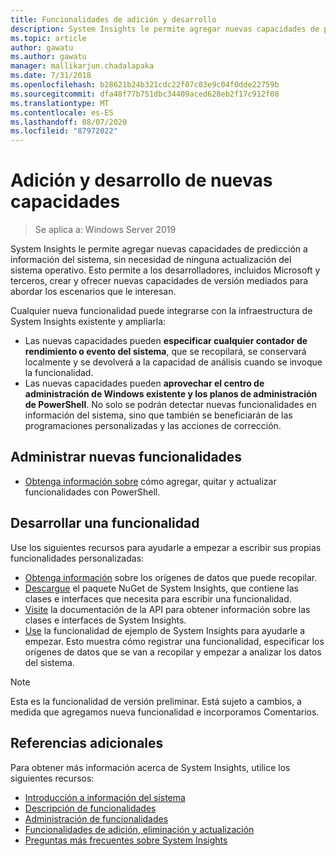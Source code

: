 ```yaml
---
title: Funcionalidades de adición y desarrollo
description: System Insights le permite agregar nuevas capacidades de predicción a información del sistema, sin necesidad de ninguna actualización del sistema operativo. Esto permite a los desarrolladores, incluidos Microsoft y terceros, crear y ofrecer nuevas capacidades de versión mediados para abordar los escenarios que le interesan. Las nuevas funcionalidades pueden especificar datos personalizados para recopilar y analizar, y también se integran con los planes de administración de System Insights existentes.
ms.topic: article
author: gawatu
ms.author: gawatu
manager: mallikarjun.chadalapaka
ms.date: 7/31/2018
ms.openlocfilehash: b28621b24b321cdc22f07c03e9c04f0dde22759b
ms.sourcegitcommit: dfa48f77b751dbc34409aced628eb2f17c912f08
ms.translationtype: MT
ms.contentlocale: es-ES
ms.lasthandoff: 08/07/2020
ms.locfileid: "87972022"
---
```

# <a name="adding-and-developing-new-capabilities"></a>Adición y desarrollo de nuevas capacidades

>Se aplica a: Windows Server 2019

System Insights le permite agregar nuevas capacidades de predicción a información del sistema, sin necesidad de ninguna actualización del sistema operativo. Esto permite a los desarrolladores, incluidos Microsoft y terceros, crear y ofrecer nuevas capacidades de versión mediados para abordar los escenarios que le interesan.

Cualquier nueva funcionalidad puede integrarse con la infraestructura de System Insights existente y ampliarla:

- Las nuevas capacidades pueden **especificar cualquier contador de rendimiento o evento del sistema**, que se recopilará, se conservará localmente y se devolverá a la capacidad de análisis cuando se invoque la funcionalidad.
- Las nuevas capacidades pueden **aprovechar el centro de administración de Windows existente y los planos de administración de PowerShell**. No solo se podrán detectar nuevas funcionalidades en información del sistema, sino que también se beneficiarán de las programaciones personalizadas y las acciones de corrección.

## <a name="manage-new-capabilities"></a>Administrar nuevas funcionalidades
- [Obtenga información sobre](add-remove-update-capabilities.md) cómo agregar, quitar y actualizar funcionalidades con PowerShell.

## <a name="develop-a-capability"></a>Desarrollar una funcionalidad
Use los siguientes recursos para ayudarle a empezar a escribir sus propias funcionalidades personalizadas:
- [Obtenga información](data-sources.md) sobre los orígenes de datos que puede recopilar.
- [Descargue](https://www.nuget.org/packages/Microsoft.WindowsServer.SystemInsights/) el paquete NuGet de System Insights, que contiene las clases e interfaces que necesita para escribir una funcionalidad.
- [Visite](https://aka.ms/systeminsights-api) la documentación de la API para obtener información sobre las clases e interfaces de System Insights.
- [Use](https://aka.ms/systeminsights-samplecapability) la funcionalidad de ejemplo de System Insights para ayudarle a empezar. Esto muestra cómo registrar una funcionalidad, especificar los orígenes de datos que se van a recopilar y empezar a analizar los datos del sistema.

>[!NOTE]
>Esta es la funcionalidad de versión preliminar. Está sujeto a cambios, a medida que agregamos nueva funcionalidad e incorporamos Comentarios.

## <a name="additional-references"></a>Referencias adicionales
Para obtener más información acerca de System Insights, utilice los siguientes recursos:

- [Introducción a información del sistema](overview.md)
- [Descripción de funcionalidades](understanding-capabilities.md)
- [Administración de funcionalidades](managing-capabilities.md)
- [Funcionalidades de adición, eliminación y actualización](add-remove-update-capabilities.md)
- [Preguntas más frecuentes sobre System Insights](faq.md)